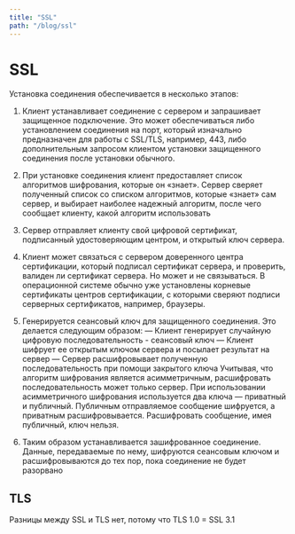 ```yaml
---
title: "SSL"
path: "/blog/ssl"
---
```


# SSL

Установка соединения обеспечивается в несколько этапов:

1) Клиент устанавливает соединение с сервером и запрашивает защищенное подключение. Это может обеспечиваться либо установлением соединения на порт, который изначально предназначен для работы с SSL/TLS, например, 443, либо дополнительным запросом клиентом установки защищенного соединения после установки обычного.

2) При установке соединения клиент предоставляет список алгоритмов шифрования, которые он «знает». Сервер сверяет полученный список со списком алгоритмов, которые «знает» сам сервер, и выбирает наиболее надежный алгоритм, после чего сообщает клиенту, какой алгоритм использовать

3) Сервер отправляет клиенту свой цифровой сертификат, подписанный удостоверяющим центром, и открытый ключ сервера.

4) Клиент может связаться с сервером доверенного центра сертификации, который подписал сертификат сервера, и проверить, валиден ли сертификат сервера. Но может и не связываться. В операционной системе обычно уже установлены корневые сертификаты центров сертификации, с которыми сверяют подписи серверных сертификатов, например, браузеры.

5) Генерируется сеансовый ключ для защищенного соединения. Это делается следующим образом:
— Клиент генерирует случайную цифровую последовательность - сеансовый ключ
— Клиент шифрует ее открытым ключом сервера и посылает результат на сервер
— Сервер расшифровывает полученную последовательность при помощи закрытого ключа
Учитывая, что алгоритм шифрования является асимметричным, расшифровать последовательность может только сервер. При использовании асимметричного шифрования используется два ключа — приватный и публичный. Публичным отправляемое сообщение шифруется, а приватным расшифровывается. Расшифровать сообщение, имея публичный, ключ нельзя.

6) Таким образом устанавливается зашифрованное соединение. Данные, передаваемые по нему, шифруются сеансовым ключом и расшифровываются до тех пор, пока соединение не будет разорвано


## TLS

Разницы между SSL и TLS нет, потому что TLS 1.0 = SSL 3.1